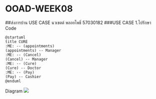 # OOAD-WEEK08
##ส่งการบ้าน USE CASE นวเขตต์ พลอยโพธิ์ 57030182
###USE CASE 1.ไปรักษา
   Code
   ```
   @startuml
title CURE
:ME: -- (appointments)
(appointments) -- Manager
:ME: -- (Cancel)
(Cancel) -- Manager
:ME: -- (Cure)
(Cure) -- Doctor
:ME: -- (Pay)
(Pay) -- Cashier
@enduml

   ```
   Diagram
<img src="http://www.plantuml.com/plantuml/img/SoWkIImgAStDuIh9BCb9LN0E3NBbil9rjLBGrLNGI2meoC_CAybDpIifrkH2vO8K-2Rc9QQd5Y4qE2Vc9QVc09L26TWLbHQbWfI0A920ItvoIJwIV41Y9L0QH8Auped56Pb0xGwfUIaWTm80">

